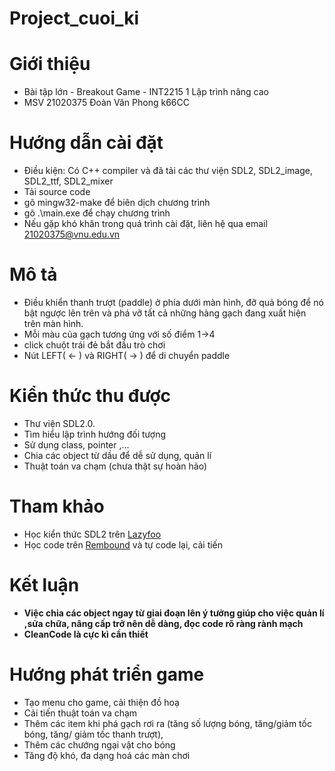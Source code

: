 # Project_cuoi_ki 
# Giới thiệu
  - Bài tập lớn - Breakout Game - INT2215 1 Lập trình nâng cao 
  - MSV 21020375 Đoàn Văn Phong k66CC
# Hướng dẫn cài đặt
  - Điều kiện: Có C++ compiler và đã tải các thư viện SDL2, SDL2_image, SDL2_ttf, SDL2_mixer
  - Tải source code 
  - gõ mingw32-make để biên dịch chương trình
  - gõ .\main.exe để chạy chương trình
  - Nếu gặp khó khăn trong quá trình cài đặt, liên hệ qua email 21020375@vnu.edu.vn
# Mô tả 
  - Điều khiển thanh trượt (paddle) ở phía dưới màn hình, đỡ quả bóng để nó bật ngược lên trên và phá vỡ tất cả những hàng gạch đang xuất hiện trên màn hình.
  - Mỗi màu của gạch tương ứng với số điểm 1->4
  - click chuột trái đẻ bắt đầu trò chơi
  - Nút LEFT( <- ) và RIGHT( -> ) để di chuyển paddle
# Kiển thức thu được
  - Thư viện SDL2.0.
  - Tìm hiểu lập trình hướng đối tượng
  - Sử dụng class, pointer ,...
  - Chia các object từ dầu để dễ sử dụng, quản lí
  - Thuật toán va chạm (chưa thật sự hoàn hảo)
# Tham khảo
  - Học kiển thức SDL2 trên [Lazyfoo](http://lazyfoo.net/tutorials/SDL/index.php#Hello%20SDL)
  - Học code trên [Rembound](https://rembound.com/articles/the-breakout-tutorial-with-cpp-and-sdl-2) và tự code lại, cải tiến 
# Kết luận
  - **Việc chia các object ngay từ giai đoạn lên ý tưởng giúp cho việc quản lí ,sửa chữa, nâng cấp trở nên dễ dàng, đọc code rõ ràng rành mạch**
  - **CleanCode là cực kì cần thiết**
# Hướng phát triển game 
  - Tạo menu cho game, cải thiện đồ hoạ
  - Cải tiến thuật toán va chạm
  - Thêm các item khi phá gạch rơi ra (tăng số lượng bóng, tăng/giảm tốc bóng, tăng/ giảm tốc thanh trượt), 
  - Thêm các chướng ngại vật cho bóng
  - Tăng độ khó, đa dạng hoá các màn chơi
  


